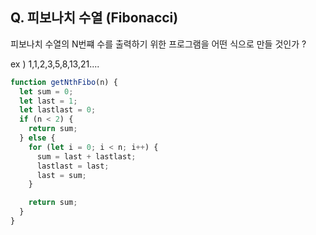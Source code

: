 ## Q. 피보나치 수열 (Fibonacci)

피보나치 수열의 N번쨰 수를 출력하기 위한 프로그램을 어떤 식으로 만들 것인가 ?

ex ) 1,1,2,3,5,8,13,21....

```javascript
function getNthFibo(n) {
  let sum = 0;
  let last = 1;
  let lastlast = 0;
  if (n < 2) {
    return sum;
  } else {
    for (let i = 0; i < n; i++) {
      sum = last + lastlast;
      lastlast = last;
      last = sum;
    }

    return sum;
  }
}
```
